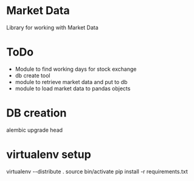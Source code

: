 Market Data
==========
Library for working with Market Data


# ToDo
- Module to find working days for stock exchange
- db create tool
- module to retrieve market data and put to db
- module to load market data to pandas objects

# DB creation
alembic upgrade head

# virtualenv setup
virtualenv --distribute .
source bin/activate
pip install -r requirements.txt

